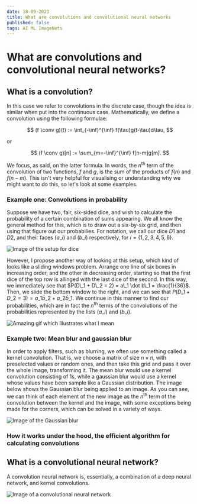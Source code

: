 ```yaml
---
date: 18-09-2023
title: What are convolutions and convolutional neural networks
published: false
tags: AI ML ImageNets
---
```


# What are convolutions and convolutional neural networks?
## What is a convolution?
In this case we refer to convolutions in the discrete case, though the idea is similar when put into the continuous case. Mathematically, we define a convolution using the following formulae:

$$
(f \conv g)(t) := \int_{-\inf}^{\inf} f(\tau)g(t-\tau)d\tau,
$$

or

$$
(f \conv g)[n] := \sum_{m=-\inf}^{\inf} f[n-m]g[m].
$$

We focus, as said, on the latter formula. In words, the $n^{\text{th}}$ term of the convolution of two functions, $f$ and $g$, is the sum of the products of $f(n)$ and $f(n-m)$. This isn't very helpful
for visualising or understanding why we might want to do this, so let's look at some examples.

### Example one: Convolutions in probability
Suppose we have two, fair, six-sided dice, and wish to calculate the probability of a certain combination of sums appearing. We all know the general method for this, which is to draw out a six-by-six grid,
and then using that figure out our probabilies. For notation, we call our dice $D1$ and $D2$, and their faces $(a\_i)$ and $(b\_i)$ respectively, for $i = \{1, 2, 3, 4, 5, 6 \}$.

![Image of the setup for dice](/img/diceprob.png)

However, I propose another way of looking at this setup, which kind of looks like a sliding windows problem. Arrange one line of six boxes in increasing order, and the other in decreasing order, starting so that
the first dice of the top row is allinged with the last dice of the second. In this way, we immediately see that $P(D\_1 + D\_2 = 2) = a\_1 \dot b\_1 = \frac{1}{36}$. Then, we slide the bottom window to the
right, and we can see that $P(D\_1 + D\_2 = 3) = a\_1 \dot b\_2 + a\_2 \dot b\_1$. We continue in this manner to find our probabilities, which are in fact the $n^{\text{th}}$ terms of the convolutions of the
probabilities represented by the lists $(a\_i)$ and $(b\_i)$.

![Amazing gif which illustrates what I mean](https://i.stack.imgur.com/rXTbw.gif)

### Example two: Mean blur and gaussian blur
In order to apply filters, such as blurring, we often use something called a kernel convolution. That is, we choose a matrix of size $n \times n$, with preselected values or random ones, and then take this grid
and pass it over the whole image, transforming it. The mean blur would use a kernel convolution consisting of $1$s, while a gaussian blur would use a kernel whose values have been sample like a Gaussian
distribution. The image below shows the Gaussian blur being applied to an image. As you can see, we can think of each element of the new image as the $n^{\text{th}}$ term of the convolution between the kernel
and the image, with some exceptions being made for the corners, which can be solved in a variety of ways.

![Image of the Gaussian blur](https://hackaday.com/wp-content/uploads/2021/06/gaussblurkernal-1.jpg)


### How it works under the hood, the efficient algorithm for calculating convolutions

## What is a convolutional neural network?
A convolution neural network is, essentially, a combination of a deep neural network, and kernel convolutions. 

![Image of a convolutional neural network](https://uploads-ssl.webflow.com/614c82ed388d53640613982e/646218745ba944b514f8d350_lenet%20architecture.webp)


